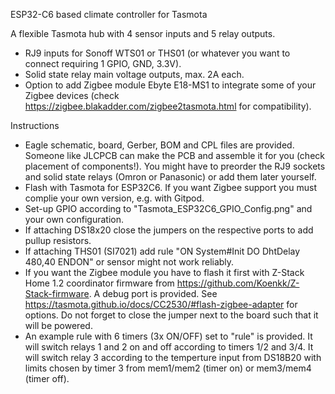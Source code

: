 ESP32-C6 based climate controller for Tasmota

A flexible Tasmota hub with 4 sensor inputs and 5 relay outputs. 
- RJ9 inputs for Sonoff WTS01 or THS01 (or whatever you want to connect requiring 1 GPIO, GND, 3.3V).
- Solid state relay main voltage outputs, max. 2A each.
- Option to add Zigbee module Ebyte E18-MS1 to integrate some of your Zigbee devices (check https://zigbee.blakadder.com/zigbee2tasmota.html for compatibility).

Instructions
- Eagle schematic, board, Gerber, BOM and CPL files are provided. Someone like JLCPCB can make the PCB and assemble it for you (check placement of components!). You might have to preorder the RJ9 sockets and solid state relays (Omron or Panasonic) or add them later yourself. 
- Flash with Tasmota for ESP32C6. If you want Zigbee support you must complie your own version, e.g. with Gitpod.
- Set-up GPIO according to "Tasmota_ESP32C6_GPIO_Config.png" and your own configuration.
- If attaching DS18x20 close the jumpers on the respective ports to add pullup resistors.
- If attaching THS01 (SI7021) add rule "ON System#Init DO DhtDelay 480,40 ENDON" or sensor might not work reliably.
- If you want the Zigbee module you have to flash it first with Z-Stack Home 1.2 coordinator firmware from https://github.com/Koenkk/Z-Stack-firmware. A debug port is provided. See https://tasmota.github.io/docs/CC2530/#flash-zigbee-adapter for options. Do not forget to close the jumper next to the board such that it will be powered.
- An example rule with 6 timers (3x ON/OFF) set to "rule" is provided. It will switch relays 1 and 2 on and off according to timers 1/2 and 3/4. It will switch relay 3 according to the temperture input from DS18B20 with limits chosen by timer 3 from mem1/mem2 (timer on) or mem3/mem4 (timer off).  
